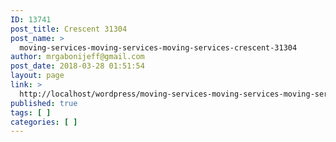 ```yaml
---
ID: 13741
post_title: Crescent 31304
post_name: >
  moving-services-moving-services-moving-services-crescent-31304
author: mrgabonijeff@gmail.com
post_date: 2018-03-28 01:51:54
layout: page
link: >
  http://localhost/wordpress/moving-services-moving-services-moving-services-crescent-31304/
published: true
tags: [ ]
categories: [ ]
---
```

